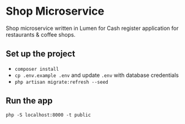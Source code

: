 # Shop Microservice

Shop microservice written in Lumen for Cash register application for restaurants & coffee shops.

## Set up the project

- `composer install`
- `cp .env.example .env` and update `.env` with database credentials
- `php artisan migrate:refresh --seed`


## Run the app

`php -S localhost:8000 -t public`
